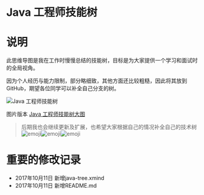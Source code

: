 Java 工程师技能树
===============

# 说明

此思维导图是我在工作时慢慢总结的技能树，目标是为大家提供一个学习和面试时的全局视角。

因为个人经历与能力限制，部分略细致，其他方面还比较粗糙，因此将其放到GitHub，期望各位同学可以补全自己分支的树。

![Java 工程师技能树](https://github.com/yandongquan/java-skill-tree/blob/master/java-tree.png?raw=true "Java 工程师技能树")

图片版本 [Java 工程师技能树大图](https://github.com/yandongquan/java-skill-tree/blob/master/java-tree.png?raw=true "Java 工程师技能树大图")

> 后期我也会继续更新及扩展，也希望大家根据自己的情况补全自己的技术树 ![emoji](https://assets-cdn.github.com/images/icons/emoji/unicode/1f495.png "emoji")![emoji](https://assets-cdn.github.com/images/icons/emoji/unicode/1f495.png "emoji")![emoji](https://assets-cdn.github.com/images/icons/emoji/unicode/1f495.png "emoji")

# 重要的修改记录

- 2017年10月11日 新增java-tree.xmind
- 2017年10月11日 新增README.md


